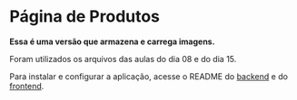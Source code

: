 # Página de Produtos

**Essa é uma versão que armazena e carrega imagens.**

Foram utilizados os arquivos das aulas do dia 08 e do dia 15.

Para instalar e configurar a aplicação, acesse o README do [backend](https://github.com/aksaraymalaklisi/lafayette/blob/master/backend/README.md) e do [frontend](https://github.com/aksaraymalaklisi/lafayette/blob/master/frontend/README.md).